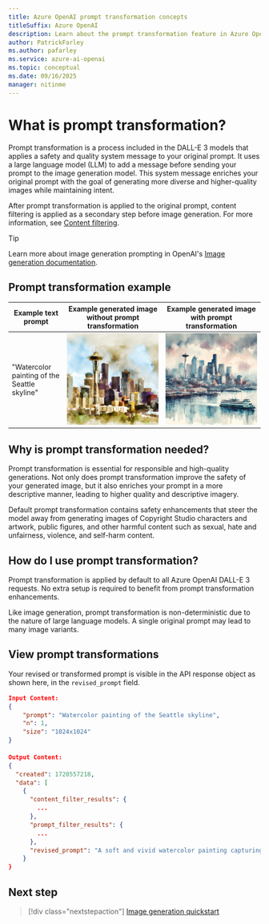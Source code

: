 ```yaml
---
title: Azure OpenAI prompt transformation concepts
titleSuffix: Azure OpenAI
description: Learn about the prompt transformation feature in Azure OpenAI DALL-E 3, how it works, and why it's necessary.
author: PatrickFarley
ms.author: pafarley
ms.service: azure-ai-openai
ms.topic: conceptual 
ms.date: 09/16/2025
manager: nitinme
---
```


# What is prompt transformation?

Prompt transformation is a process included in the DALL-E 3 models that applies a safety and quality system message to your original prompt. It uses a large language model (LLM) to add a message before sending your prompt to the image generation model. This system message enriches your original prompt with the goal of generating more diverse and higher-quality images while maintaining intent. 

After prompt transformation is applied to the original prompt, content filtering is applied as a secondary step before image generation. For more information, see [Content filtering](./content-filter.md).

> [!TIP]
> Learn more about image generation prompting in OpenAI's [Image generation documentation](https://platform.openai.com/docs/guides/images/language-specific-tips).

## Prompt transformation example

| **Example text prompt** | **Example generated image without prompt transformation** | **Example generated image with prompt transformation** |
|---|---|---|
|"Watercolor painting of the Seattle skyline" | ![Watercolor painting of the Seattle skyline (simple).](../media/how-to/generated-seattle.png) | ![Watercolor painting of the Seattle skyline, with more detail and structure.](../media/how-to/generated-seattle-prompt-transformed.png) |


## Why is prompt transformation needed?

Prompt transformation is essential for responsible and high-quality generations. Not only does prompt transformation improve the safety of your generated image, but it also enriches your prompt in a more descriptive manner, leading to higher quality and descriptive imagery.

Default prompt transformation contains safety enhancements that steer the model away from generating images of Copyright Studio characters and artwork, public figures, and other harmful content such as sexual, hate and unfairness, violence, and self-harm content.

## How do I use prompt transformation?

Prompt transformation is applied by default to all Azure OpenAI DALL-E 3 requests. No extra setup is required to benefit from prompt transformation enhancements.

Like image generation, prompt transformation is non-deterministic due to the nature of large language models. A single original prompt may lead to many image variants.

## View prompt transformations

Your revised or transformed prompt is visible in the API response object as shown here, in the `revised_prompt` field. 

```json
Input Content:
{
    "prompt": "Watercolor painting of the Seattle skyline",
    "n": 1,
    "size": "1024x1024"
}
 
Output Content:
{
  "created": 1720557218,
  "data": [
    {
      "content_filter_results": {
        ...
      },
      "prompt_filter_results": {
        ...
      },
      "revised_prompt": "A soft and vivid watercolor painting capturing the scenic beauty of the Seattle skyline. The painting illustrates a setting sun casting warm hues over the sprawling cityscape, with the Space Needle prominently standing tall against the sky. Imagine the scattered high-rise buildings, a soothing blend of the lush green of the parks with the winding blue water of the Puget Sound, and the snow-covered peak of Mount Rainier in the distance. A play of light and shadow adds depth and dynamism to this multihued urban panorama."
    }
}
```

## Next step

> [!div class="nextstepaction"]
> [Image generation quickstart](/azure/ai-foundry/openai/dall-e-quickstart)
